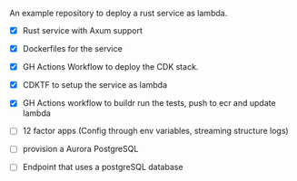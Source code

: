 An example repository to deploy a rust service as lambda.

* [x] Rust service with Axum support
* [x] Dockerfiles for the service
* [x] GH Actions Workflow to deploy the CDK stack.
* [x] CDKTF to setup the service as lambda 
* [x] GH Actions workflow to buildr run the tests, push to ecr and update lambda
* [ ] 12 factor apps (Config through env variables, streaming structure logs)
* [ ] provision a Aurora PostgreSQL 
* [ ] Endpoint that uses a postgreSQL database



